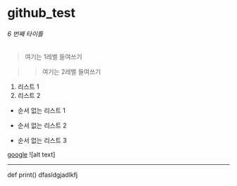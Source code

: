 # github_test

###### 6 번째 타이틀

> 여기는 1레벨 들여쓰기

> > 여기는 2레벨 들여쓰기

1. 리스트 1
2. 리스트 2

* 순서 없는 리스트 1
+ 순서 없는 리스트 2
- 순서 없는 리스트 3




[google](https://google.com)
![alt text]

---
def print()
    dfasldgjadlkfj
